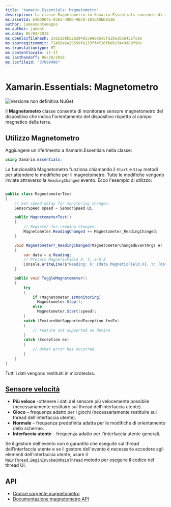 ```yaml
---
title: 'Xamarin.Essentials: Magnetometro'
description: La classe Magnetometro in Xamarin.Essentials consente di monitorare sensore magnetometro del dispositivo, che indica l'orientamento del dispositivo rispetto al campo magnetico della terra.
ms.assetid: 64DD0D41-03E2-40DD-9EC8-101CA0ED852B
author: jamesmontemagno
ms.author: jamont
ms.date: 05/04/2018
ms.openlocfilehash: 2c02188b5282949559e0abc5fa1b61b6b451fc8e
ms.sourcegitcommit: 72450a6a29599fa133ff4f16fb0b1f443d89f9dc
ms.translationtype: MT
ms.contentlocale: it-IT
ms.lasthandoff: 06/28/2018
ms.locfileid: "37080496"
---
```

# <a name="xamarinessentials-magnetometer"></a>Xamarin.Essentials: Magnetometro

![Versione non definitiva NuGet](~/media/shared/pre-release.png)

Il **Magnetometro** classe consente di monitorare sensore magnetometro del dispositivo che indica l'orientamento del dispositivo rispetto al campo magnetico della terra.

## <a name="using-magnetometer"></a>Utilizzo Magnetometro

Aggiungere un riferimento a Xamarin.Essentials nella classe:

```csharp
using Xamarin.Essentials;
```

La funzionalità Magnetometro funziona chiamando il `Start` e `Stop` metodi per attendere le modifiche per il magnetometro. Tutte le modifiche vengono inviate attraverso la `ReadingChanged` evento. Ecco l'esempio di utilizzo:

```csharp

public class MagnetometerTest
{
    // Set speed delay for monitoring changes.
    SensorSpeed speed = SensorSpeed.Ui;

    public MagnetometerTest()
    {
        // Register for reading changes.
        Magnetometer.ReadingChanged += Magnetometer_ReadingChanged;
    }

    void Magnetometerr_ReadingChanged(MagnetometerChangedEventArgs e)
    {
        var data = e.Reading;
        // Process MagneticField X, Y, and Z
        Console.WriteLine($"Reading: X: {data.MagneticField.X}, Y: {data.MagneticField.Y}, Z: {data.MagneticField.Z}");
    }

    public void ToggleMagnetometer()
    {
        try
        {
            if (Magnetometer.IsMonitoring)
              Magnetometer.Stop();
            else
              Magnetometer.Start(speed);
        }
        catch (FeatureNotSupportedException fnsEx)
        {
            // Feature not supported on device
        }
        catch (Exception ex)
        {
            // Other error has occurred.
        }
    }
}
```

Tutti i dati vengono restituiti in microteslas.

## <a name="sensor-speedxrefxamarinessentialssensorspeed"></a>[Sensore velocità](xref:Xamarin.Essentials.SensorSpeed)

- **Più veloce** -ottenere i dati del sensore più velocemente possibile (necessariamente restituire sul thread dell'interfaccia utente).
- **Gioco** – frequenza adatto per i giochi (necessariamente restituire sul thread dell'interfaccia utente).
- **Normale** – frequenza predefinita adatta per le modifiche di orientamento dello schermo.
- **Interfaccia utente** – frequenza adatto per l'interfaccia utente generali.

Se il gestore dell'evento non è garantito che eseguite sul thread dell'interfaccia utente e se il gestore dell'evento è necessario accedere agli elementi dell'interfaccia utente, usare il [ `MainThread.BeginInvokeOnMainThread` ](main-thread.md) metodo per eseguire il codice nel thread UI.

## <a name="api"></a>API

- [Codice sorgente magnetometro](https://github.com/xamarin/Essentials/tree/master/Xamarin.Essentials/Magnetometer)
- [Documentazione magnetometro API](xref:Xamarin.Essentials.Magnetometer)
